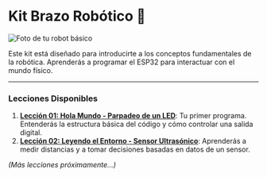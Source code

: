 # Kit Brazo Robótico 🤖

![Foto de tu robot básico](https://insani.academy/wp-content/uploads/2025/07/emsamble_todo_blanco_7.png)

Este kit está diseñado para introducirte a los conceptos fundamentales de la robótica. Aprenderás a programar el ESP32 para interactuar con el mundo físico.

---

### Lecciones Disponibles

1.  **[Lección 01: Hola Mundo - Parpadeo de un LED](./01-Hola-Mundo-Blink/)**: Tu primer programa. Entenderás la estructura básica del código y cómo controlar una salida digital.
2.  **[Lección 02: Leyendo el Entorno - Sensor Ultrasónico](./02-Lectura-Sensor-Ultrasonico/)**: Aprenderás a medir distancias y a tomar decisiones basadas en datos de un sensor.

*(Más lecciones próximamente...)*